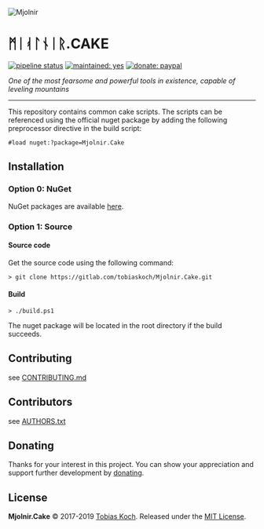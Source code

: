 ![Mjolnir](https://gitlab.com/tobiaskoch/Mjolnir.Cake/raw/master/img/Mjolnir.png)

# ᛗᛁᚮᛚᚾᛁᚱ.CAKE

[![pipeline status](https://gitlab.com/tobiaskoch/Mjolnir.Cake/badges/master/pipeline.svg)](https://gitlab.com/tobiaskoch/Mjolnir.Cake/commits/master)
[![maintained: yes](https://tobiaskoch.gitlab.io/badges/maintained-yes.svg)](https://gitlab.com/tobiaskoch/Mjolnir.Cake/commits/master)
[![donate: paypal](https://tobiaskoch.gitlab.io/badges/donate-paypal.svg)](https://www.tk-software.de/donate)

*One of the most fearsome and powerful tools in existence, capable of leveling mountains*

---
This repository contains common cake scripts.
The scripts can be referenced using the official nuget package by adding the following preprocessor directive in the build script:

    #load nuget:?package=Mjolnir.Cake

## Installation

### Option 0: NuGet
NuGet packages are available [here](https://www.nuget.org/packages/Mjolnir.Cake/).

### Option 1: Source
#### Source code
Get the source code using the following command:

    > git clone https://gitlab.com/tobiaskoch/Mjolnir.Cake.git

#### Build
    > ./build.ps1

The nuget package will be located in the root directory if the build succeeds.

## Contributing
see [CONTRIBUTING.md](https://gitlab.com/tobiaskoch/Mjolnir.Cake/blob/master/CONTRIBUTING.md)

## Contributors
see [AUTHORS.txt](https://gitlab.com/tobiaskoch/Mjolnir.Cake/blob/master/AUTHORS.txt)

## Donating
Thanks for your interest in this project. You can show your appreciation and support further development by [donating](https://www.tk-software.de/donate).

## License
**Mjolnir.Cake** © 2017-2019  [Tobias Koch](https://www.tk-software.de). Released under the [MIT License](https://gitlab.com/tobiaskoch/Mjolnir.Cake/blob/master/LICENSE.md).
